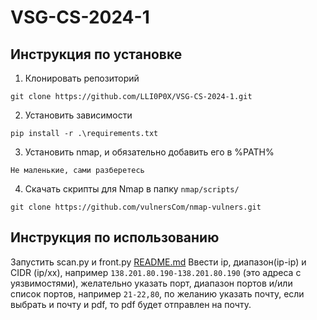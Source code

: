 # VSG-CS-2024-1

## Инструкция по установке

1) Клонировать репозиторий

`git clone https://github.com/LLI0P0X/VSG-CS-2024-1.git`

2) Установить зависимости

`pip install -r .\requirements.txt`

3) Установить nmap, и обязательно добавить его в %PATH%

`Не маленькие, сами разберетесь`

4) Скачать скрипты для Nmap в папку `nmap/scripts/`

`git clone https://github.com/vulnersCom/nmap-vulners.git`

## Инструкция по использованию

Запустить scan.py и front.py
[README.md](README.md)
Ввести ip, диапазон(ip-ip) и CIDR (ip/xx), например `138.201.80.190-138.201.80.190` (это адреса с уязвимостями),
желательно указать порт, диапазон портов и/или список портов, например `21-22,80`, по желанию указать почту, если
выбрать и почту и pdf, то pdf будет отправлен на почту.
